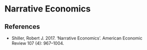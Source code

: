 # Narrative Economics
## References
* Shiller, Robert J. 2017. ‘Narrative Economics’. American Economic Review 107 (4): 967–1004.
